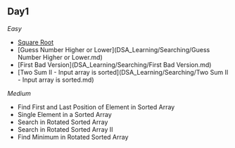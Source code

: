 ## Day1

*Easy*
- [Square Root](../Square.md)
- [Guess Number Higher or Lower](DSA_Learning/Searching/Guess Number Higher or Lower.md)
- [First Bad Version](DSA_Learning/Searching/First Bad Version.md)
- [Two Sum II - Input array is sorted](DSA_Learning/Searching/Two Sum II - Input array is sorted.md)

*Medium*
- Find First and Last Position of Element in Sorted Array
- Single Element in a Sorted Array
- Search in Rotated Sorted Array
- Search in Rotated Sorted Array II
- Find Minimum in Rotated Sorted Array
